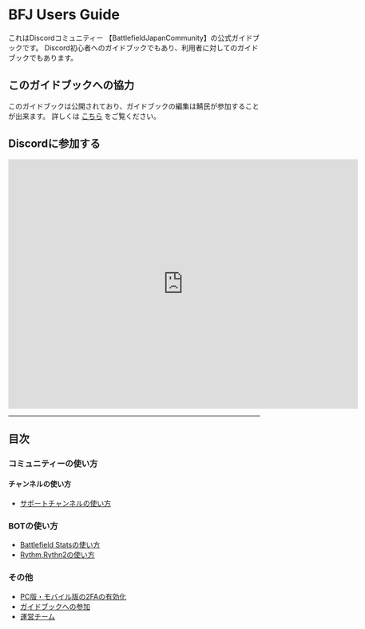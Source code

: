# BFJ Users Guide

これはDiscordコミュニティー 【BattlefieldJapanCommunity】の公式ガイドブックです。
Discord初心者へのガイドブックでもあり、利用者に対してのガイドブックでもあります。

## このガイドブックへの協力
このガイドブックは公開されており、ガイドブックの編集は鯖民が参加することが出来ます。
詳しくは [こちら](/DocumentsAuthor/how-to.md) をご覧ください。

## Discordに参加する
<iframe src="https://discord.com/widget?id=842819762560172103&theme=dark" width="700" height="500" allowtransparency="true" frameborder="0" sandbox="allow-popups allow-popups-to-escape-sandbox allow-same-origin allow-scripts"></iframe>

----

## 目次

### コミュニティーの使い方

#### チャンネルの使い方
- [サポートチャンネルの使い方](./How-to-channel/how-to-support.md)

### BOTの使い方
- [Battlefield Statsの使い方](./how-to-bot/bfs.md)
- [Rythm,Rythn2の使い方](.how-to-bot/rythm.md)

### その他
- [PC版・モバイル版の2FAの有効化](Security/2FA.md)
- [ガイドブックへの参加](DocumentsAuthor/how-to.md)
- [運営チーム](./Other/mod.md)